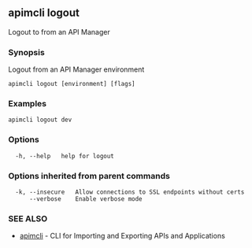 ## apimcli logout

Logout to from an API Manager

### Synopsis


Logout from an API Manager environment

```
apimcli logout [environment] [flags]
```

### Examples

```
apimcli logout dev
```

### Options

```
  -h, --help   help for logout
```

### Options inherited from parent commands

```
  -k, --insecure   Allow connections to SSL endpoints without certs
      --verbose    Enable verbose mode
```

### SEE ALSO
* [apimcli](apimcli.md)	 - CLI for Importing and Exporting APIs and Applications

